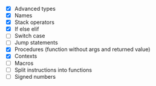 - [X] Advanced types
- [X] Names
- [X] Stack operators
- [X] If else elif
- [ ] Switch case
- [ ] Jump statements
- [X] Procedures (function without args and returned value)
- [X] Contexts
- [ ] Macros
- [ ] Split instructions into functions
- [ ] Signed numbers